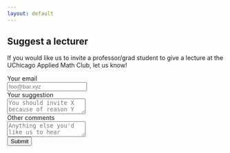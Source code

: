 ```yaml
---
layout: default
---
```


<section class="section">
<div class="container">
<div class="content">
<h2 class="title is-3">Suggest a lecturer</h2>
<p>If you would like us to invite a professor/grad student to give a lecture at the UChicago Applied Math Club, let us know!</p>
<form action="https://formspree.io/uchicago.amc@gmail.com" method="POST">
<div class="field">
  <label class="label">Your email</label>
  <div class="control has-icons-left has-icons-right">
    <input class="input" name="email" type="email" placeholder="foo@bar.xyz">
    <span class="icon is-small is-left">
      <i class="fas fa-envelope"></i>
    </span>
  </div>
</div>

<div class="field">
  <label class="label">Your suggestion</label>
  <div class="control">
    <textarea class="textarea" name="suggestion" placeholder="You should invite X because of reason Y"></textarea>
  </div>
</div>

<div class="field">
  <label class="label">Other comments</label>
  <div class="control">
    <textarea class="textarea" name="comments" placeholder="Anything else you'd like us to hear"></textarea>
  </div>
</div>

<div class="field is-grouped">
  <div class="control">
    <input type="submit" class="button is-link" value="Submit">
  </div>
</div>
</form> 
</div>
</div>
</section>
